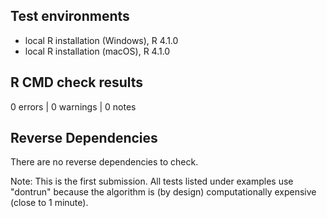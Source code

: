 ## Test environments
* local R installation (Windows), R 4.1.0
* local R installation (macOS), R 4.1.0

## R CMD check results

0 errors | 0 warnings | 0 notes

## Reverse Dependencies
There are no reverse dependencies to check.

Note: This is the first submission. All tests listed under examples use "dontrun" because the algorithm is (by design) computationally expensive (close to 1 minute).

